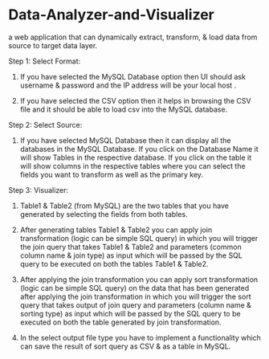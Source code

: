 # Data-Analyzer-and-Visualizer

a web application that can dynamically extract, transform, & load data from source to target data layer.

Step 1:
Select Format:

1. If you have selected the MySQL Database option then UI should ask username & password and the IP address will be your local host . 

2. If you have selected the CSV option then it helps in browsing the CSV file  and it should be able to load csv into the MySQL database.


Step 2:
Select Source:
1. If you have selected MySQL Database then it can display all the databases in the MySQL Database. If you click on the Database Name it will show Tables in the respective database. If you click on the table it will show columns in the respective tables where you can select the fields you want to transform as well as the primary key.


Step 3:
 Visualizer:

1. Table1 & Table2 (from MySQL) are the two tables that you have generated by selecting the fields from both tables.

2. After generating tables Table1 & Table2 you can apply join transformation (logic can be simple SQL query) in which you will trigger the join query that takes Table1 & Table2 and parameters (common column name & join type) as input which will be passed by the SQL query to be executed on both the tables Table1 & Table2.

3. After applying the join transformation you can apply sort transformation (logic can be simple SQL query) on the data that has been generated after applying the join transformation in which you will trigger the sort query that takes output of join query and parameters (column name & sorting type) as input which will be passed by the SQL query to be executed on both the table generated by join transformation.

4. In the select output file type you have to implement a functionality which can save the result of sort query as CSV & as a table in MySQL.

